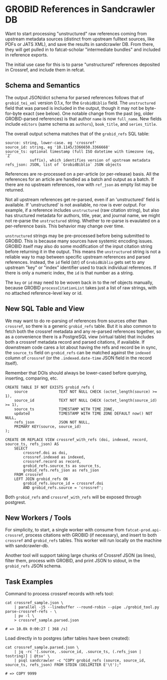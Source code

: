 
GROBID References in Sandcrawler DB
===================================

Want to start processing "unstructured" raw references coming from upstream
metadata sources (distinct from upstream fulltext sources, like PDFs or JATS
XML), and save the results in sandcrawler DB. From there, they will get pulled
in to fatcat-scholar "intermediate bundles" and included in reference exports.

The initial use case for this is to parse "unstructured" references deposited
in Crossref, and include them in refcat.


## Schema and Semantics

The output JSON/dict schema for parsed references follows that of
`grobid_tei_xml` version 0.1.x, for the `GrobidBiblio` field. The
`unstructured` field that was parsed is included in the output, though it may
not be byte-for-byte exact (see below). One notable change from the past (eg,
older GROBID-parsed references) is that author `name` is now `full_name`. New
fields include `editors` (same schema as `authors`), `book_title`, and
`series_title`.

The overall output schema matches that of the `grobid_refs` SQL table:

    source: string, lower-case. eg 'crossref'
    source_id: string, eg '10.1145/3366650.3366668'
    source_ts: optional timestamp (full ISO datetime with timezone (eg, `Z`
               suffix), which identifies version of upstream metadata
    refs_json: JSON, list of `GrobidBiblio` JSON objects

References are re-processed on a per-article (or per-release) basis. All the
references for an article are handled as a batch and output as a batch. If
there are no upstream references, row with `ref_json` as empty list may be
returned.

Not all upstream references get re-parsed, even if an 'unstructured' field is
available. If 'unstructured' is not available, no row is ever output. For
example, if a reference includes `unstructured` (raw citation string), but also
has structured metadata for authors, title, year, and journal name, we might
not re-parse the `unstructured` string. Whether to re-parse is evaulated on a
per-reference basis. This behavior may change over time.

`unstructured` strings may be pre-processed before being submitted to GROBID.
This is because many sources have systemic encoding issues. GROBID itself may
also do some modification of the input citation string before returning it in
the output. This means the `unstructured` string is not a reliable way to map
between specific upstream references and parsed references. Instead, the `id`
field (str) of `GrobidBiblio` gets set to any upstream "key" or "index"
identifier used to track individual references. If there is only a numeric
index, the `id` is that number as a string.

The `key` or `id` may need to be woven back in to the ref objects manually,
because GROBID `processCitationList` takes just a list of raw strings, with no
attached reference-level key or id.


## New SQL Table and View

We may want to do re-parsing of references from sources other than `crossref`,
so there is a generic `grobid_refs` table. But it is also common to fetch both
the crossref metadata and any re-parsed references together, so as a convenience
there is a PostgreSQL view (virtual table) that includes both a crossref
metadata record and parsed citations, if available. If downstream code cares a
lot about having the refs and record be in sync, the `source_ts` field on
`grobid_refs` can be matched against the `indexed` column of `crossref` (or the
`.indexed.date-time` JSON field in the record itself).

Remember that DOIs should always be lower-cased before querying, inserting,
comparing, etc.

    CREATE TABLE IF NOT EXISTS grobid_refs (
        source              TEXT NOT NULL CHECK (octet_length(source) >= 1),
        source_id           TEXT NOT NULL CHECK (octet_length(source_id) >= 1),
        source_ts           TIMESTAMP WITH TIME ZONE,
        updated             TIMESTAMP WITH TIME ZONE DEFAULT now() NOT NULL,
        refs_json           JSON NOT NULL,
        PRIMARY KEY(source, source_id)
    );

    CREATE OR REPLACE VIEW crossref_with_refs (doi, indexed, record, source_ts, refs_json) AS
        SELECT
            crossref.doi as doi,
            crossref.indexed as indexed,
            crossref.record as record,
            grobid_refs.source_ts as source_ts,
            grobid_refs.refs_json as refs_json
        FROM crossref
        LEFT JOIN grobid_refs ON
            grobid_refs.source_id = crossref.doi
            AND grobid_refs.source = 'crossref';

Both `grobid_refs` and `crossref_with_refs` will be exposed through postgrest.


## New Workers / Tools

For simplicity, to start, a single worker with consume from
`fatcat-prod.api-crossref`, process citations with GROBID (if necessary), and
insert to both `crossref` and `grobid_refs` tables. This worker will run
locally on the machine with sandcrawler-db.

Another tool will support taking large chunks of Crossref JSON (as lines),
filter them, process with GROBID, and print JSON to stdout, in the
`grobid_refs` JSON schema.


## Task Examples

Command to process crossref records with refs tool:

    cat crossref_sample.json \
        | parallel -j5 --linebuffer --round-robin --pipe ./grobid_tool.py parse-crossref-refs - \
        | pv -l \
        > crossref_sample.parsed.json

    # => 10.0k 0:00:27 [ 368 /s]

Load directly in to postgres (after tables have been created):

    cat crossref_sample.parsed.json \
        | jq -rc '[.source, .source_id, .source_ts, (.refs_json | tostring)] | @tsv' \
        | psql sandcrawler -c "COPY grobid_refs (source, source_id, source_ts, refs_json) FROM STDIN (DELIMITER E'\t');"

    # => COPY 9999
